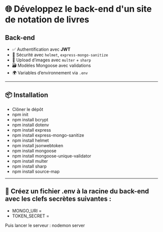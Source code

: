 # 🌐 Développez le back-end d'un site de notation de livres


## Back-end

- ✅ Authentification avec **JWT**
- 🔐 Sécurité avec `helmet`, `express-mongo-sanitize`
- 🧰 Upload d’images avec `multer` + `sharp`
- 🗃️ Modèles Mongoose avec validations
- 🌍 Variables d’environnement via `.env`

---

## 📦 Installation

- Clôner le dépôt
- npm init
- npm install bcrypt
- npm install dotenv
- npm install express
- npm install express-mongo-sanitize
- npm install helmet
- npm install jsonwebtoken
- npm install mongoose
- npm install mongoose-unique-validator
- npm install multer
- npm install sharp
- npm install source-map
---

## 🔐 Créez un fichier .env à la racine du back-end avec les clefs secrètes suivantes : 
- MONGO_URI =
- TOKEN_SECRET =

Puis lancer le serveur : nodemon server